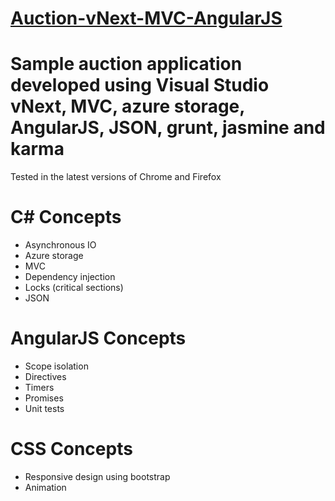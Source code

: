 # <a href="http://chenyard.azurewebsites.net/" target="_blank">Auction-vNext-MVC-AngularJS</a>
<div>
  <h1>Sample auction application developed using Visual Studio vNext, MVC, azure storage, AngularJS, JSON, grunt, jasmine and karma</h1>
</div>

<p>Tested in the latest versions of Chrome and Firefox</p>

<div>
  <h1>C# Concepts</h1>
  <ul>
    <li>Asynchronous IO</li>
    <li>Azure storage</li>
    <li>MVC</li>
    <li>Dependency injection</li>
    <li>Locks (critical sections)</li>
    <li>JSON</li>
  </ul>
</div>

<div>
  <h1>AngularJS Concepts</h1>
  <ul>
    <li>Scope isolation</li>
    <li>Directives</li>
    <li>Timers</li>
    <li>Promises</li>
    <li>Unit tests</li>
  </ul>
</div>
  
<div>
  <h1>CSS Concepts</h1>
  <ul>
    <li>Responsive design using bootstrap</li>
    <li>Animation</li>
  </ul>
</div>
